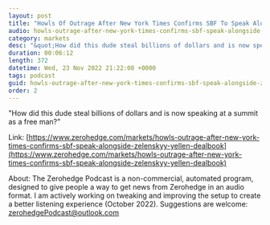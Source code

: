 ```yaml
---
layout: post
title: "Howls Of Outrage After New York Times Confirms SBF To Speak Alongside Zelenskyy, Yellen"
audio: howls-outrage-after-new-york-times-confirms-sbf-speak-alongside-zelenskyy-yellen-dealbook-0
category: markets
desc: "&quot;How did this dude steal billions of dollars and is now speaking at a summit as a free man?&quot;"
duration: 00:06:12
length: 372
datetime: Wed, 23 Nov 2022 21:22:00 +0000
tags: podcast
guid: howls-outrage-after-new-york-times-confirms-sbf-speak-alongside-zelenskyy-yellen-dealbook-0
order: 2
---
```

&quot;How did this dude steal billions of dollars and is now speaking at a summit as a free man?&quot;

Link: [https://www.zerohedge.com/markets/howls-outrage-after-new-york-times-confirms-sbf-speak-alongside-zelenskyy-yellen-dealbook](https://www.zerohedge.com/markets/howls-outrage-after-new-york-times-confirms-sbf-speak-alongside-zelenskyy-yellen-dealbook)

About: The Zerohedge Podcast is a non-commercial, automated program, designed to give people a way to get news from Zerohedge in an audio format.  I am actively working on tweaking and improving the setup to create a better listening experience (October 2022).  Suggestions are welcome: [zerohedgePodcast@outlook.com](mailto:zerohedgePodcast@outlook.com)